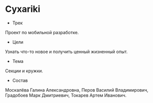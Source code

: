 # Cyxariki
- Трек
  
Проект по мобильной разработке.

- Цели
  
Узнать что-то новое и получить ценный жизненный опыт.

- Тема
  
Секции и кружки.

- Состав
  
Москалёва Галина Александровна, Перов Василий Владимирович, Градобоев Марк Дмитриевич, Токарев Артем Иванович.
